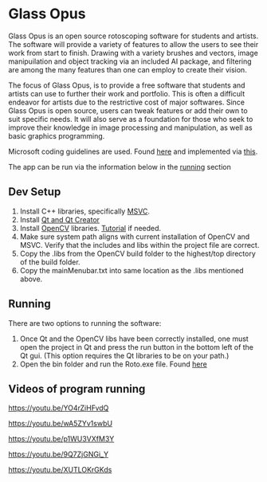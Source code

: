 # Glass Opus

Glass Opus is an open source rotoscoping software for students and artists. The software will provide a variety of features to allow the users to see their work from start to finish. Drawing with a variety brushes and vectors, image manipuilation and object tracking via an included AI package, and filtering are among the many features than one can employ to create their vision.

The focus of Glass Opus, is to provide a free software that students and artists can use to further their work and portfolio. This is often a difficult endeavor for artists due to the restrictive cost of major softwares. Since Glass Opus is open source, users can tweak features or add their own to suit specific needs. It will also serve as a foundation for those who seek to improve their knowledge in image processing and manipulation, as well as basic graphics programming.

Microsoft coding guidelines are used. Found [here](https://www.cise.ufl.edu/~mschneid/Research/C++%20Programming%20Style%20Guidelines.htm) and implemented via [this](https://docs.microsoft.com/en-us/cpp/code-quality/using-the-cpp-core-guidelines-checkers?view=vs-2019https://docs.microsoft.com/en-us/cpp/code-quality/using-the-cpp-core-guidelines-checkers?view=vs-2019).

The app can be run via the information below in the [running](https://github.com/Geist-of-the-Automaton/GlassOpus/blob/main/README.md#running) section

## Dev Setup

1. Install C++ libraries, specifically <!--either -->[MSVC](https://visualstudio.microsoft.com/vs/features/cplusplus/)<!-- or [MinGW](http://www.mingw.org/)-->.
2. Install [Qt and Qt Creator](https://www.qt.io/download-open-source?hsCtaTracking=9f6a2170-a938-42df-a8e2-a9f0b1d6cdce%7C6cb0de4f-9bb5-4778-ab02-bfb62735f3e5)
3. Install [OpenCV](https://opencv.org/) libraries. [Tutorial](https://wiki.qt.io/How_to_setup_Qt_and_openCV_on_Windows) if needed.
4. Make sure system path aligns with current installation of OpenCV and MSVC. Verify that the includes and libs within the project file are correct.
5. Copy the .libs from the OpenCV build folder to the highest/top directory of the build folder.
6. Copy the mainMenubar.txt into same location as the .libs mentioned above.

## Running

There are two options to running the software:  
1. Once Qt and the OpenCV libs have been correctly installed, one must open the project in Qt and press the run button in the bottom left of the Qt gui. (This option requires the Qt libraries to be on your path.)
2. Open the bin folder and run the Roto.exe file. Found [here](https://github.com/Geist-of-the-Automaton/GlassOpus/releases/tag/v0.1)

## Videos of program running

https://youtu.be/YO4rZiHFvdQ

https://youtu.be/wA5ZYv1swbU

https://youtu.be/p1WU3VXfM3Y

https://youtu.be/9Q7ZjGNGi_Y

https://youtu.be/XUTLOKrGKds

